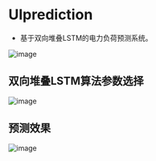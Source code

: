 # UIprediction

* 基于双向堆叠LSTM的电力负荷预测系统。

![image](https://github.com/skyrimgo/UIprediction/raw/master/src/main/resources/images/Snipaste_2020-07-15_16-23-39.png?raw=true)

## 双向堆叠LSTM算法参数选择

![image](https://github.com/skyrimgo/UIprediction/raw/master/src/main/resources/images/Snipaste_2020-07-15_16-23-56.png?raw=true)

## 预测效果

![image](https://github.com/skyrimgo/UIprediction/raw/master/src/main/resources/images/Snipaste_2020-07-15_16-41-14.png?raw=true)
